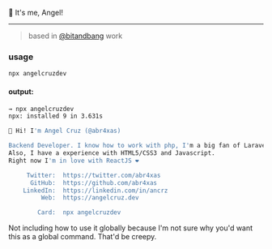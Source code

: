 👋 It's me, Angel!
___

> based in [@bitandbang](https://github.com/bnb/bitandbang) work


### usage


```
npx angelcruzdev
```

#### output:

```bash
→ npx angelcruzdev
npx: installed 9 in 3.631s

👋 Hi! I'm Angel Cruz (@abr4xas)

Backend Developer. I know how to work with php, I'm a big fan of Laravel & WordPress.
Also, I have a experience with HTML5/CSS3 and Javascript.
Right now I'm in love with ReactJS ❤︎

     Twitter:  https://twitter.com/abr4xas
      GitHub:  https://github.com/abr4xas
    LinkedIn:  https://linkedin.com/in/ancrz
         Web:  https://angelcruz.dev

        Card:  npx angelcruzdev
```




Not including how to use it globally because I'm not sure why you'd want this as a global command. That'd be creepy.
